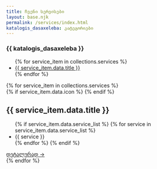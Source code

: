 ```yaml
---
title: ჩვენი სერვისები
layout: base.njk
permalink: /services/index.html
katalogis_dasaxeleba: კატეგორიები
---
```

<section class="services-page-section">
    <div class="container">
        <div class="services-page-layout">
            <aside class="services-nav" data-aos="fade-right">
                <h3>{{ katalogis_dasaxeleba }}</h3>
                <ul>
                    {% for service_item in collections.services %}
                        <li><a href="#{{ service_item.data.slug }}">{{ service_item.data.title }}</a></li>
                    {% endfor %}
                </ul>
            </aside>
            <div class="services-content">
                {% for service_item in collections.services %}
                    <div id="{{ service_item.data.slug }}" class="service-category" data-aos="fade-up">
                        <div class="category-title-wrapper">
                            {% if service_item.data.icon %}
                                <i data-lucide="{{ service_item.data.icon }}"></i>
                            {% endif %}
                            <h2>{{ service_item.data.title }}</h2>
                        </div>
                        <ul>
                            {% if service_item.data.service_list %}
                                {% for service in service_item.data.service_list %}
                                    <li>{{ service }}</li>
                                {% endfor %}
                            {% endif %}
                        </ul>
                        <a href="{{ service_item.url }}" class="details-link">დეტალურად →</a>
                    </div>
                {% endfor %}
            </div>
        </div>
    </div>
</section>
